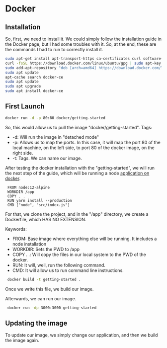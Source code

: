 # Docker

## Installation

So, first, we need to install it. We could simply follow the installation guide in the Docker page, but I had some troubles with it. So, at the end, these are the commands I had to run to correctly install it. 
```bash
sudo apt-get install apt-transport-https ca-certificates curl software-properties-common
curl -fsSL https://download.docker.com/linux/ubuntu/gpg | sudo apt-key add -
sudo add-apt-repository "deb [arch=amd64] https://download.docker.com/linux/ubuntu xenial stable"
sudo apt update
apt-cache search docker-ce
sudo apt update
sudo apt upgrade
sudo apt install docker-ce
```

## First Launch

```bash
docker run -d -p 80:80 docker/getting-started
```
So, this would allow us to pull the image "docker/getting-started". 
Tags: 
* -d: Will run the image in "detached mode"
* -p: Allows us to map the ports. In this case, it will map the port 80 of the local machine, on the left side, to port 80 of the docker image, on the right side. 
* -t: Tags. We can name our image. 

After testing the docker installation with the "getting-started", we will run the next step of the guide, which will be running a node [application on docker](https://github.com/docker/getting-started/tree/master/app). 

```docker
 FROM node:12-alpine
 WORKDIR /app
 COPY . .
 RUN yarn install --production
 CMD ["node", "src/index.js"]
```
For that, we clone the project, and in the "/app" directory, we create a Dockerfile, which HAS NO EXTENSION. 

Keywords: 
* FROM: Base image where everything else will be running. It includes a node installation
* WORKDIR: Sets the PWD to /app
* COPY . .: Will copy the files in our local system to the PWD of the docker. 
* RUN: It will, well, run the following command. 
* CMD: It will allow us to run command line instructions. 

```bash
 docker build -t getting-started .
```
Once we write this file, we build our image. 

Afterwards, we can run our image. 
```bash
 docker run -dp 3000:3000 getting-started
```


## Updating the image
To update our image, we simply change our application, and then we build the image again. 
